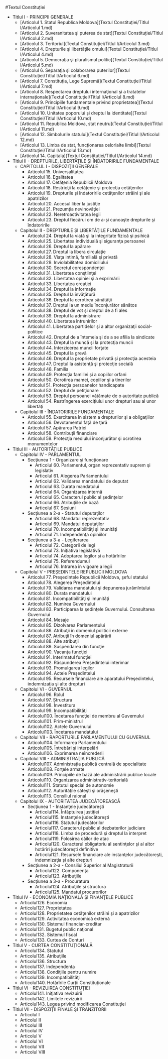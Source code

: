#Textul Constituției
- Titlul I - PRINCIPII GENERALE
    - [Articolul 1. Statul Republica Moldova](Textul Constituției/Titlul I/Articolul 1.md)
    - [Articolul 2. Suveranitatea şi puterea de stat](Textul Constituției/Titlul I/Articolul 2.md)
    - [Articolul 3. Teritoriul](Textul Constituției/Titlul I/Articolul 3.md)
    - [Articolul 4. Drepturile şi libertăţile omului](Textul Constituției/Titlul I/Articolul 4.md)
    - [Articolul 5. Democraţia şi pluralismul politic](Textul Constituției/Titlul I/Articolul 5.md)
    - [Articolul 6. Separaţia şi colaborarea puterilor](Textul Constituției/Titlul I/Articolul 6.md)
    - [Articolul 7. Constituţia, Lege Supremă](Textul Constituției/Titlul I/Articolul 7.md)
    - [Articolul 8. Respectarea dreptului internaţional şi a tratatelor internaţionale](Textul Constituției/Titlul I/Articolul 8.md)
    - [Articolul 9. Principiile fundamentale privind proprietatea](Textul Constituției/Titlul I/Articolul 9.md)
    - [Articolul 10. Unitatea poporului şi dreptul la identitate](Textul Constituției/Titlul I/Articolul 10.md)
    - [Articolul 11. Republica Moldova, stat neutru](Textul Constituției/Titlul I/Articolul 11.md)
    - [Articolul 12. Simbolurile statului](Textul Constituției/Titlul I/Articolul 12.md)
    - [Articolul 13. Limba de stat, funcţionarea celorlalte limbi](Textul Constituției/Titlul I/Articolul 13.md)
    - [Articolul 14. Capitala](Textul Constituției/Titlul I/Articolul 14.md)
- Titlul II - DREPTURILE, LIBERTĂŢILE ŞI ÎNDATORIRILE FUNDAMENTALE
  - CAPITOLUL I - DISPOZIŢII GENERALE
    - Articolul 15. Universalitatea
    - Articolul 16. Egalitatea
    - Articolul 17. Cetăţenia Republicii Moldova
    - Articolul 18. Restricţii la cetăţenie şi protecţia cetăţenilor
    - Articolul 19. Drepturile şi îndatoririle cetăţenilor străini şi ale apatrizilor
    - Articolul 20. Accesul liber la justiţie
    - Articolul 21. Prezumţia nevinovăţiei
    - Articolul 22. Neretroactivitatea legii
    - Articolul 23. Dreptul fiecărui om de a-şi cunoaşte drepturile şi îndatoririle
  - Capitolul II - DREPTURILE ŞI LIBERTĂŢILE FUNDAMENTALE
    - Articolul 24. Dreptul la viaţă şi la integritate fizică şi psihică
    - Articolul 25. Libertatea individuală şi siguranţa persoanei
    - Articolul 26. Dreptul la apărare
    - Articolul 27. Dreptul la libera circulaţie
    - Articolul 28. Viaţa intimă, familială şi privată
    - Articolul 29. Inviolabilitatea domiciliului
    - Articolul 30. Secretul corespondenţei
    - Articolul 31. Libertatea conştiinţei
    - Articolul 32. Libertatea opiniei şi a exprimării
    - Articolul 33. Libertatea creaţiei
    - Articolul 34. Dreptul la informaţie
    - Articolul 35. Dreptul la învăţătură
    - Articolul 36. Dreptul la ocrotirea sănătăţii
    - Articolul 37. Dreptul la un mediu înconjurător sănătos
    - Articolul 38. Dreptul de vot şi dreptul de a fi ales
    - Articolul 39. Dreptul la administrare
    - Articolul 40. Libertatea întrunirilor
    - Articolul 41. Libertatea partidelor şi a altor organizaţii social-politice
    - Articolul 42. Dreptul de a întemeia şi de a se afilia la sindicate
    - Articolul 43. Dreptul la muncă şi la protecţia muncii
    - Articolul 44. Interzicerea muncii forţate
    - Articolul 45. Dreptul la grevă
    - Articolul 46. Dreptul la proprietate privată şi protecţia acesteia
    - Articolul 47. Dreptul la asistenţă şi protecţie socială
    - Articolul 48. Familia
    - Articolul 49. Protecţia familiei şi a copiilor orfani
    - Articolul 50. Ocrotirea mamei, copiilor şi a tinerilor
    - Articolul 51. Protecţia persoanelor handicapate
    - Articolul 52. Dreptul de petiţionare
    - Articolul 53. Dreptul persoanei vătămate de o autoritate publică
    - Articolul 54. Restrîngerea exerciţiului unor drepturi sau al unor libertăţi
  - Capitolul III - ÎNDATORIRILE FUNDAMENTALE
    - Articolul 55. Exercitarea în sistem a drepturilor şi a obligaţiilor
    - Articolul 56. Devotamentul faţă de ţară
    - Articolul 57. Apărarea Patriei
    - Articolul 58. Contribuţii financiare
    - Articolul 59. Protecţia mediului înconjurător şi ocrotirea monumentelor
- Titlul III - AUTORITĂŢILE PUBLICE
  - Capitolul IV - PARLAMENTUL
    - Secţiunea 1 - Organizare şi funcţionare
      - Articolul 60. Parlamentul, organ reprezentativ suprem şi legislativ
      - Articolul 61. Alegerea Parlamentului
      - Articolul 62. Validarea mandatului de deputat
      - Articolul 63. Durata mandatului
      - Articolul 64. Organizarea internă
      - Articolul 65. Caracterul public al şedinţelor
      - Articolul 66. Atribuţiile de bază
      - Articolul 67. Sesiuni
    - Secţiunea a 2-a - Statutul deputaţilor
      - Articolul 68. Mandatul reprezentativ
      - Articolul 69. Mandatul deputaţilor
      - Articolul 70. Incompatibilităţi şi imunităţi
      - Articolul 71. Independenţa opiniilor
    - Secţiunea a 3-a - Legiferarea
      - Articolul 72. Categorii de legi
      - Articolul 73. Iniţiativa legislativă
      - Articolul 74. Adoptarea legilor şi a hotărîrilor
      - Articolul 75. Referendumul
      - Articolul 76. Intrarea în vigoare a legii
  - Capitolul V - PREŞEDINTELE REPUBLICII MOLDOVA
    - Articolul 77. Preşedintele Republicii Moldova, şeful statului
    - Articolul 78. Alegerea Preşedintelui
    - Articolul 79. Validarea mandatului şi depunerea jurămîntului
    - Articolul 80. Durata mandatului
    - Articolul 81. Incompatibilităţi şi imunităţi
    - Articolul 82. Numirea Guvernului
    - Articolul 83. Participarea la şedinţele Guvernului. Consultarea Guvernului
    - Articolul 84. Mesaje
    - Articolul 85. Dizolvarea Parlamentului
    - Articolul 86. Atribuţii în domeniul politicii externe
    - Articolul 87. Atribuţii în domeniul apărării
    - Articolul 88. Alte atribuţii
    - Articolul 89. Suspendarea din funcţie
    - Articolul 90. Vacanţa funcţiei
    - Articolul 91. Interimatul funcţiei
    - Articolul 92. Răspunderea Preşedintelui interimar
    - Articolul 93. Promulgarea legilor
    - Articolul 94. Actele Preşedintelui
    - Articolul 95. Resursele financiare ale aparatului Preşedintelui, indemnizaţia şi alte drepturi
  - Capitolul VI - GUVERNUL
    - Articolul 96. Rolul
    - Articolul 97. Structura
    - Articolul 98. Învestitura
    - Articolul 99. Incompatibilităţi
    - Articolul100. Încetarea funcţiei de membru al Guvernului
    - Articolul101. Prim-ministrul
    - Articolul102. Actele Guvernului
    - Articolul103. Încetarea mandatului
  - Capitolul VII - RAPORTURILE PARLAMENTULUI CU GUVERNUL
    - Articolul104. Informarea Parlamentului
    - Articolul105. Întrebări şi interpelări
    - Articolul106. Exprimarea neîncrederii
  - Capitolul VIII - ADMINISTRAŢIA PUBLICĂ
    - Articolul107. Administraţia publică centrală de specialitate
    - Articolul108. Forţele armate
    - Articolul109. Principiile de bază ale administrării publice locale
    - Articolul110. Organizarea administrativ-teritorială
    - Articolul111. Statutul special de autonomie
    - Articolul112. Autorităţile săteşti şi orăşeneşti
    - Articolul113. Consiliul raional
  - Capitolul IX - AUTORITATEA JUDECĂTOREASCĂ
    - Secţiunea 1 - Instanţele judecătoreşti
      - Articolul114. Înfăptuirea justiţiei
      - Articolul115. Instanţele judecătoreşti
      - Articolul116. Statutul judecătorilor
      - Articolul117. Caracterul public al dezbaterilor judiciare
      - Articolul118. Limba de procedură şi dreptul la interpret
      - Articolul119. Folosirea căilor de atac
      - Articolul120. Caracterul obligatoriu al sentinţelor şi al altor hotărîri judecătoreşti definitive
      - Articolul121. Resursele financiare ale instanţelor judecătoreşti, indemnizaţia şi alte drepturi
    - Secţiunea a 2-a - Consiliul Superior al Magistraturii
      - Articolul122. Componenţa
      - Articolul123. Atribuţiile
    - Secţiunea a 3-a - Procuratura
      - Articolul124. Atribuţiile şi structura
      - Articolul125. Mandatul procurorilor
- Titlul IV - ECONOMIA NAŢIONALĂ ŞI FINANŢELE PUBLICE
  - Articolul126. Economia
  - Articolul127. Proprietatea
  - Articolul128. Proprietatea cetăţenilor străini şi a apatrizilor
  - Articolul129. Activitatea economică externă
  - Articolul130. Sistemul financiar-creditar
  - Articolul131. Bugetul public naţional
  - Articolul132. Sistemul fiscal
  - Articolul133. Curtea de Conturi
- Titlul V - CURTEA CONSTITUŢIONALĂ
  - Articolul134. Statutul
  - Articolul135. Atribuţiile
  - Articolul136. Structura
  - Articolul137. Independenţa
  - Articolul138. Condiţiile pentru numire
  - Articolul139. Incompatibilităţi
  - Articolul140. Hotărîrile Curţii Constituţionale
- Titlul VI - REVIZUIREA CONSTITUŢIEI
  - Articolul141. Iniţiativa revizuirii
  - Articolul142. Limitele revizuirii
  - Articolul143. Legea privind modificarea Constituţiei
- Titlul VII - DISPOZIŢII FINALE ŞI TRANZITORII
  - Articolul I
  - Articolul II
  - Articolul III
  - Articolul IV
  - Articolul V
  - Articolul VI
  - Articolul VII
  - Articolul VIII